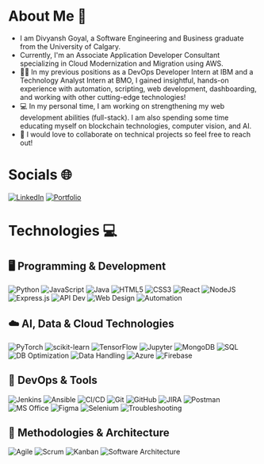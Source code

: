 # About Me 👋
* I am Divyansh Goyal, a Software Engineering and Business graduate from the University of Calgary.
* Currently, I'm an Associate Application Developer Consultant specializing in Cloud Modernization and Migration using AWS.
* 👨‍💼 In my previous positions as a DevOps Developer Intern at IBM and a Technology Analyst Intern at BMO, I gained insightful, hands-on experience with automation, scripting, web development, dashboarding, and working with other cutting-edge technologies!
* 💻 In my personal time, I am working on strengthening my web development abilities (full-stack). I am also spending some time educating myself on blockchain technologies, computer vision, and AI.
* 🤝 I would love to collaborate on technical projects so feel free to reach out!

# Socials 🌐
[![LinkedIn](https://img.shields.io/badge/LinkedIn-%230077B5.svg?style=for-the-badge&logo=linkedin&logoColor=white)](https://www.linkedin.com/in/divyansh-goyal2001/) 
[![Portfolio](https://img.shields.io/badge/Portfolio-%23000000.svg?style=for-the-badge&logo=About.me&logoColor=white)](https://divgoyal.netlify.app/) 

# Technologies 💻
## 🖥️ Programming & Development
![Python](https://img.shields.io/badge/python-3670A0?style=for-the-badge&logo=python&logoColor=ffdd54) 
![JavaScript](https://img.shields.io/badge/javascript-%23323330.svg?style=for-the-badge&logo=javascript&logoColor=%23F7DF1E) 
![Java](https://img.shields.io/badge/java-%23ED8B00.svg?style=for-the-badge&logo=openjdk&logoColor=white) 
![HTML5](https://img.shields.io/badge/html5-%23E34F26.svg?style=for-the-badge&logo=html5&logoColor=white) 
![CSS3](https://img.shields.io/badge/css3-%231572B6.svg?style=for-the-badge&logo=css3&logoColor=white) 
![React](https://img.shields.io/badge/react-%2320232a.svg?style=for-the-badge&logo=react&logoColor=%2361DAFB) 
![NodeJS](https://img.shields.io/badge/node.js-6DA55F?style=for-the-badge&logo=node.js&logoColor=white) 
![Express.js](https://img.shields.io/badge/express.js-%23404d59.svg?style=for-the-badge&logo=express&logoColor=%2361DAFB) 
![API Dev](https://img.shields.io/badge/API%20Dev-%23000000.svg?style=for-the-badge&logo=fastapi&logoColor=white) 
![Web Design](https://img.shields.io/badge/Web%20Design-%23FF7F50.svg?style=for-the-badge&logo=figma&logoColor=white) 
![Automation](https://img.shields.io/badge/Automation-%2300CED1.svg?style=for-the-badge&logo=python&logoColor=white) 

## ☁️ AI, Data & Cloud Technologies
![PyTorch](https://img.shields.io/badge/PyTorch-%23EE4C2C.svg?style=for-the-badge&logo=PyTorch&logoColor=white) 
![scikit-learn](https://img.shields.io/badge/scikit--learn-%23F7931E.svg?style=for-the-badge&logo=scikit-learn&logoColor=white) 
![TensorFlow](https://img.shields.io/badge/TensorFlow-%23FF6F00.svg?style=for-the-badge&logo=TensorFlow&logoColor=white) 
![Jupyter](https://img.shields.io/badge/Jupyter-%23F37626.svg?style=for-the-badge&logo=jupyter&logoColor=white) 
![MongoDB](https://img.shields.io/badge/MongoDB-%234ea94b.svg?style=for-the-badge&logo=mongodb&logoColor=white) 
![SQL](https://img.shields.io/badge/SQL-%2300758F.svg?style=for-the-badge&logo=postgresql&logoColor=white) 
![DB Optimization](https://img.shields.io/badge/DB%20Optimization-%2300599C.svg?style=for-the-badge&logo=mysql&logoColor=white) 
![Data Handling](https://img.shields.io/badge/Data%20Handling-%23000000.svg?style=for-the-badge&logo=databricks&logoColor=white) 
![Azure](https://img.shields.io/badge/Azure-%230078D4.svg?style=for-the-badge&logo=microsoftazure&logoColor=white) 
![Firebase](https://img.shields.io/badge/Firebase-%23FFCA28.svg?style=for-the-badge&logo=firebase&logoColor=black) 

## 🔧 DevOps & Tools
![Jenkins](https://img.shields.io/badge/Jenkins-%232C5263.svg?style=for-the-badge&logo=jenkins&logoColor=white) 
![Ansible](https://img.shields.io/badge/Ansible-%23000000.svg?style=for-the-badge&logo=ansible&logoColor=white) 
![CI/CD](https://img.shields.io/badge/CI%2FCD-%23007ACC.svg?style=for-the-badge&logo=githubactions&logoColor=white) 
![Git](https://img.shields.io/badge/git-%23F05033.svg?style=for-the-badge&logo=git&logoColor=white) 
![GitHub](https://img.shields.io/badge/github-%23121011.svg?style=for-the-badge&logo=github&logoColor=white) 
![JIRA](https://img.shields.io/badge/JIRA-%230A0FFF.svg?style=for-the-badge&logo=jira&logoColor=white) 
![Postman](https://img.shields.io/badge/Postman-%23FF6C37.svg?style=for-the-badge&logo=postman&logoColor=white) 
![MS Office](https://img.shields.io/badge/MS%20Office-%23D83B01.svg?style=for-the-badge&logo=microsoftoffice&logoColor=white) 
![Figma](https://img.shields.io/badge/figma-%23F24E1E.svg?style=for-the-badge&logo=figma&logoColor=white) 
![Selenium](https://img.shields.io/badge/Selenium-%2343B02A.svg?style=for-the-badge&logo=selenium&logoColor=white) 
![Troubleshooting](https://img.shields.io/badge/Troubleshooting-%23FF0000.svg?style=for-the-badge&logo=gnometerminal&logoColor=white) 

## 📐 Methodologies & Architecture
![Agile](https://img.shields.io/badge/Agile-%2300A9E0.svg?style=for-the-badge&logo=agile&logoColor=white) 
![Scrum](https://img.shields.io/badge/Scrum-%234B9CD3.svg?style=for-the-badge&logo=scrum&logoColor=white) 
![Kanban](https://img.shields.io/badge/Kanban-%2300BFFF.svg?style=for-the-badge&logo=trello&logoColor=white) 
![Software Architecture](https://img.shields.io/badge/Software%20Architecture-%23000000.svg?style=for-the-badge&logo=archlinux&logoColor=white) 



